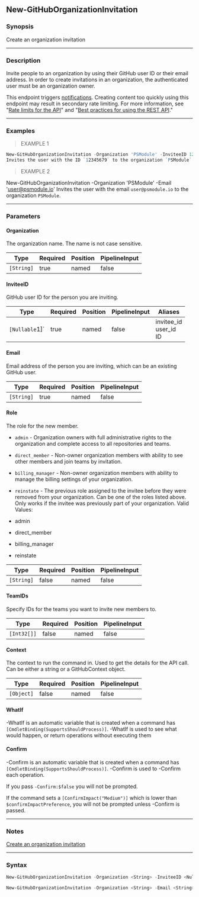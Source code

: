 New-GitHubOrganizationInvitation
--------------------------------

### Synopsis
Create an organization invitation

---

### Description

Invite people to an organization by using their GitHub user ID or their email address. In order to create invitations in an organization,
the authenticated user must be an organization owner.

This endpoint triggers [notifications](https://docs.github.com/github/managing-subscriptions-and-notifications-on-github/about-notifications).
Creating content too quickly using this endpoint may result in secondary rate limiting. For more information, see
"[Rate limits for the API](https://docs.github.com/rest/using-the-rest-api/rate-limits-for-the-rest-api#about-secondary-rate-limits)"
and "[Best practices for using the REST API](https://docs.github.com/rest/guides/best-practices-for-using-the-rest-api)."

---

### Examples
> EXAMPLE 1

```PowerShell
New-GitHubOrganizationInvitation -Organization 'PSModule' -InviteeID 123456789 -Role 'admin'
Invites the user with the ID `12345679` to the organization `PSModule` with the role `admin`.
```
> EXAMPLE 2

New-GitHubOrganizationInvitation -Organization 'PSModule' -Email 'user@psmodule.io'
Invites the user with the email `user@psmodule.io` to the organization `PSModule`.

---

### Parameters
#### **Organization**
The organization name. The name is not case sensitive.

|Type      |Required|Position|PipelineInput|
|----------|--------|--------|-------------|
|`[String]`|true    |named   |false        |

#### **InviteeID**
GitHub user ID for the person you are inviting.

|Type          |Required|Position|PipelineInput|Aliases                      |
|--------------|--------|--------|-------------|-----------------------------|
|`[Nullable`1]`|true    |named   |false        |invitee_id<br/>user_id<br/>ID|

#### **Email**
Email address of the person you are inviting, which can be an existing GitHub user.

|Type      |Required|Position|PipelineInput|
|----------|--------|--------|-------------|
|`[String]`|true    |named   |false        |

#### **Role**
The role for the new member.
* `admin` - Organization owners with full administrative rights to the organization and complete access to all repositories and teams.
* `direct_member` - Non-owner organization members with ability to see other members and join teams by invitation.
* `billing_manager` - Non-owner organization members with ability to manage the billing settings of your organization.
* `reinstate` - The previous role assigned to the invitee before they were removed from your organization.
  Can be one of the roles listed above.
Only works if the invitee was previously part of your organization.
Valid Values:

* admin
* direct_member
* billing_manager
* reinstate

|Type      |Required|Position|PipelineInput|
|----------|--------|--------|-------------|
|`[String]`|false   |named   |false        |

#### **TeamIDs**
Specify IDs for the teams you want to invite new members to.

|Type       |Required|Position|PipelineInput|
|-----------|--------|--------|-------------|
|`[Int32[]]`|false   |named   |false        |

#### **Context**
The context to run the command in. Used to get the details for the API call.
Can be either a string or a GitHubContext object.

|Type      |Required|Position|PipelineInput|
|----------|--------|--------|-------------|
|`[Object]`|false   |named   |false        |

#### **WhatIf**
-WhatIf is an automatic variable that is created when a command has ```[CmdletBinding(SupportsShouldProcess)]```.
-WhatIf is used to see what would happen, or return operations without executing them
#### **Confirm**
-Confirm is an automatic variable that is created when a command has ```[CmdletBinding(SupportsShouldProcess)]```.
-Confirm is used to -Confirm each operation.

If you pass ```-Confirm:$false``` you will not be prompted.

If the command sets a ```[ConfirmImpact("Medium")]``` which is lower than ```$confirmImpactPreference```, you will not be prompted unless -Confirm is passed.

---

### Notes
[Create an organization invitation](https://docs.github.com/rest/orgs/members#list-pending-organization-invitations)

---

### Syntax
```PowerShell
New-GitHubOrganizationInvitation -Organization <String> -InviteeID <Nullable`1> [-Role <String>] [-TeamIDs <Int32[]>] [-Context <Object>] [-WhatIf] [-Confirm] [<CommonParameters>]
```
```PowerShell
New-GitHubOrganizationInvitation -Organization <String> -Email <String> [-Role <String>] [-TeamIDs <Int32[]>] [-Context <Object>] [-WhatIf] [-Confirm] [<CommonParameters>]
```
